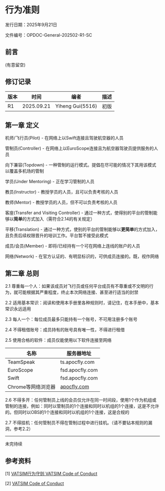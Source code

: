 # 行为准则

发行日期：2025年9月21日

文件编号：OPDOC-General-202502-R1-SC



## 前言

(有意留空)



## 修订记录

| 版本 | 时间       | 编者             | 描述 |
| ---- | ---------- | ---------------- | ---- |
| R1   | 2025.09.21 | Yiheng Gui(5516) | 初版 |



## 第一章 定义

机师/飞行员(Pilot) - 在网络上以Swift连接且驾驶航空器的人员

管制员(Controller) - 在网络上以EuroScope连接且为航空器驾驶员提供服务的人员

向下兼容(Topdown)  -  一种管制的运行模式。提倡在尽可能的情况下其用该模式以覆盖多机场的管制

学员(Under Mentoring)  -  正在学习管制的人员

教员(Instructor)  -  教授学员的人员，且可以负责考核的人员

教师(Mentor)  -  教授学员的人员，但不可以负责考核的人员

客座(Transfer and Visiting Controller)  -  通过一种方式，使得别的平台的管制能够以**简单**的方式加入（需符合2.14的有关规定）

平移(Translation) - 通过一种方式，使别的平台的管制能够以**更简单**的方式加入，且负责后续权限晋升的培训工作。平台暂不接受此模式

成员/会员(Member) - 即将/已经持有一个可在网络上连线的账户的人员

网络(Network) - 在官方认证的、有明显标识的，可供成员连接的。既，视作网络



## 第二章 总则

2.1 尊重每一个人：如果该成员对飞行员或任何平台成员有不尊重或不文明的行为，就可能根据其严重程度，终止本次网络连接、甚至进行适当的封禁

2.2 适用基本常识：阅读和使用本手册里各种规则时，请记住，在本手册中，基本常识永远适用

2.3 每人一个：每位成员最多只能持有一个账号，不可用注册多个账号

2.4 不得租借账号：成员持有的账号具有唯一性，不得进行租借

2.5 使用合格的软件：成员仅能使用以下软件连接至网络

| 名称               | 服务器地址                              |
| ------------------ | --------------------------------------- |
| TeamSpeak          | ts.apocfly.com                          |
| EuroScope          | fsd.apocfly.com                         |
| Swift              | fsd.apocfly.com                         |
| Chrome等网络浏览器 | [apocfly.com](https://www.apocfly.com/) |

2.6 不得多开：任何管制员上线的会员仅允许在同一时间段，使用1个作为机组或管制的连接，例如：同时以管制员的1个连接和同时以机组的1个连接，这是不允许的。但同时以OBS的1个连接和同时以机组的1个连接，这是合规的

2.7 不得挂机：任何管制员不得在管制过程中进行挂机。（请不要钻本规则的漏洞，参考2.2）

---

未完待续



## 参考资料

[1] [VATSIM行为守则 VATSIM Code of Conduct](https://community.vatprc.net/t/topic/9688)

[2] [VATSIM Code of Conduct](https://vatsim.net/docs/policy/code-of-conduct)